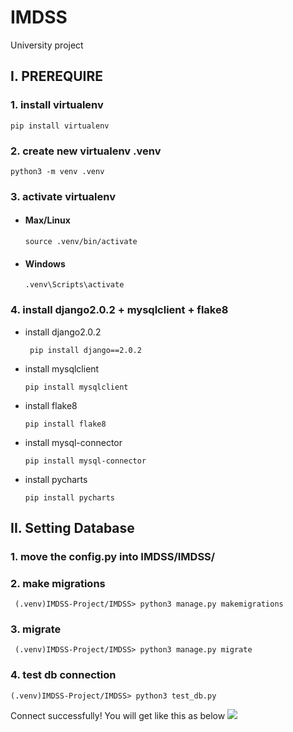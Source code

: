 # IMDSS
University project

## I. PREREQUIRE

### 1. install virtualenv
``` pip install virtualenv ```
### 2. create new virtualenv .venv
``` python3 -m venv .venv ```
### 3. activate virtualenv 
- #### Max/Linux

    ``` source .venv/bin/activate ```
- #### Windows

    ``` .venv\Scripts\activate ```

### 4. install django2.0.2 + mysqlclient + flake8

- install django2.0.2

    ``` pip install django==2.0.2```

- install mysqlclient

    ``` pip install mysqlclient ```

- install flake8

    ``` pip install flake8 ```

- install mysql-connector

    ``` pip install mysql-connector ```

- install pycharts

    ``` pip install pycharts ```

## II. Setting Database 
### 1. move the config.py into IMDSS/IMDSS/

### 2. make migrations
``` (.venv)IMDSS-Project/IMDSS> python3 manage.py makemigrations```

### 3. migrate
``` (.venv)IMDSS-Project/IMDSS> python3 manage.py migrate```

### 4. test db connection
``` (.venv)IMDSS-Project/IMDSS> python3 test_db.py ```

Connect successfully! You will get like this as below
![](https://i.imgur.com/YNP8cJz.png)
